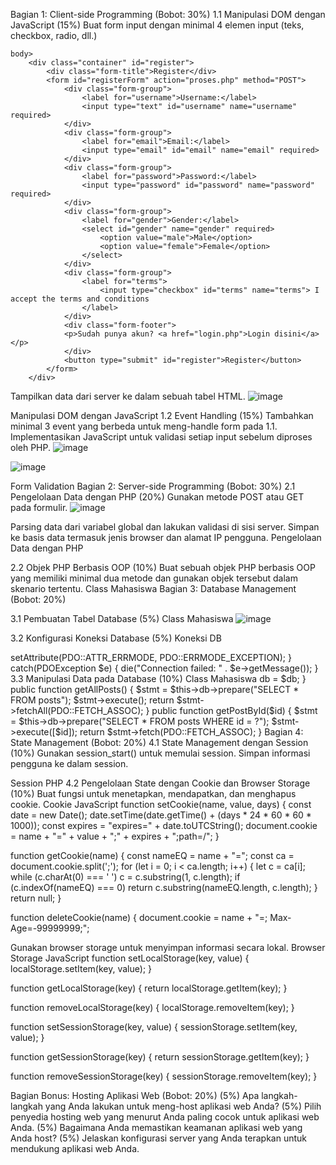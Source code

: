 Bagian 1: Client-side Programming (Bobot: 30%)
1.1 Manipulasi DOM dengan JavaScript (15%)
Buat form input dengan minimal 4 elemen input (teks, checkbox, radio, dll.)
```
body>
    <div class="container" id="register">
        <div class="form-title">Register</div>
        <form id="registerForm" action="proses.php" method="POST">
            <div class="form-group">
                <label for="username">Username:</label>
                <input type="text" id="username" name="username" required>
            </div>
            <div class="form-group">
                <label for="email">Email:</label>
                <input type="email" id="email" name="email" required>
            </div>
            <div class="form-group">
                <label for="password">Password:</label>
                <input type="password" id="password" name="password" required>
            </div>
            <div class="form-group">
                <label for="gender">Gender:</label>
                <select id="gender" name="gender" required>
                    <option value="male">Male</option>
                    <option value="female">Female</option>
                </select>
            </div>
            <div class="form-group">
                <label for="terms">
                    <input type="checkbox" id="terms" name="terms"> I accept the terms and conditions
                </label>
            </div>
            <div class="form-footer">
            <p>Sudah punya akun? <a href="login.php">Login disini</a></p>
            </div>
            <button type="submit" id="register">Register</button>
        </form>
    </div>
```

Tampilkan data dari server ke dalam sebuah tabel HTML.
![image](https://github.com/user-attachments/assets/dc32b81f-963e-4edb-89fa-42f498170043)

Manipulasi DOM dengan JavaScript
1.2 Event Handling (15%)
Tambahkan minimal 3 event yang berbeda untuk meng-handle form pada 1.1.
Implementasikan JavaScript untuk validasi setiap input sebelum diproses oleh PHP.
![image](https://github.com/user-attachments/assets/47da5943-389d-4194-bb42-e1726323dbe0)

![image](https://github.com/user-attachments/assets/3694736b-bd61-42e9-a643-5c03ceaa30dc)


Form Validation
Bagian 2: Server-side Programming (Bobot: 30%)
2.1 Pengelolaan Data dengan PHP (20%)
Gunakan metode POST atau GET pada formulir.
![image](https://github.com/user-attachments/assets/a0546560-ab29-47a7-9cea-3e6c494e5eab)

Parsing data dari variabel global dan lakukan validasi di sisi server.
Simpan ke basis data termasuk jenis browser dan alamat IP pengguna.
Pengelolaan Data dengan PHP

2.2 Objek PHP Berbasis OOP (10%)
Buat sebuah objek PHP berbasis OOP yang memiliki minimal dua metode dan gunakan objek tersebut dalam skenario tertentu.
Class Mahasiswa
Bagian 3: Database Management (Bobot: 20%)

3.1 Pembuatan Tabel Database (5%)
Class Mahasiswa
![image](https://github.com/user-attachments/assets/32fab63c-388c-4bf4-918e-f31df490e812)


3.2 Konfigurasi Koneksi Database (5%)
Koneksi DB
<?php
try {
    $db_user = "root";
    $db_password = "";
    $db_name = "uaspemweb";

    $db = new PDO('mysql:host=localhost;dbname=' . $db_name . ';charset=utf8', $db_user, $db_password);
    $db->setAttribute(PDO::ATTR_ERRMODE, PDO::ERRMODE_EXCEPTION);
} catch(PDOException $e) {
    die("Connection failed: " . $e->getMessage());
}


3.3 Manipulasi Data pada Database (10%)
Class Mahasiswa
<?php
class Post {
    private $db;

    public function __construct($db) {
        $this->db = $db;
    }
    public function getAllPosts() {
        $stmt = $this->db->prepare("SELECT * FROM posts");
        $stmt->execute();
        return $stmt->fetchAll(PDO::FETCH_ASSOC);
    }
    public function getPostById($id) {
        $stmt = $this->db->prepare("SELECT * FROM posts WHERE id = ?");
        $stmt->execute([$id]);
        return $stmt->fetch(PDO::FETCH_ASSOC);
    }


Bagian 4: State Management (Bobot: 20%)
4.1 State Management dengan Session (10%)
Gunakan session_start() untuk memulai session.
Simpan informasi pengguna ke dalam session.
<?php
    // Memulai sesi PHP
    session_start();
    // Mengecek apakah pengguna sudah login, jika ya, diarahkan ke halaman home.php
    if (isset($_SESSION['userlogin'])) {
        header('Location: home.php');
        exit;
    }
?>

Session PHP
4.2 Pengelolaan State dengan Cookie dan Browser Storage (10%)
Buat fungsi untuk menetapkan, mendapatkan, dan menghapus cookie.
Cookie JavaScript
function setCookie(name, value, days) {
    const date = new Date();
    date.setTime(date.getTime() + (days * 24 * 60 * 60 * 1000));
    const expires = "expires=" + date.toUTCString();
    document.cookie = name + "=" + value + ";" + expires + ";path=/";
}

function getCookie(name) {
    const nameEQ = name + "=";
    const ca = document.cookie.split(';');
    for (let i = 0; i < ca.length; i++) {
        let c = ca[i];
        while (c.charAt(0) === ' ') c = c.substring(1, c.length);
        if (c.indexOf(nameEQ) === 0) return c.substring(nameEQ.length, c.length);
    }
    return null;
}

function deleteCookie(name) {
    document.cookie = name + "=; Max-Age=-99999999;";
    
Gunakan browser storage untuk menyimpan informasi secara lokal.
Browser Storage JavaScript
function setLocalStorage(key, value) {
    localStorage.setItem(key, value);
}

function getLocalStorage(key) {
    return localStorage.getItem(key);
}

function removeLocalStorage(key) {
    localStorage.removeItem(key);
}

function setSessionStorage(key, value) {
    sessionStorage.setItem(key, value);
}

function getSessionStorage(key) {
    return sessionStorage.getItem(key);
}

function removeSessionStorage(key) {
    sessionStorage.removeItem(key);
}

Bagian Bonus: Hosting Aplikasi Web (Bobot: 20%)
(5%) Apa langkah-langkah yang Anda lakukan untuk meng-host aplikasi web Anda?
(5%) Pilih penyedia hosting web yang menurut Anda paling cocok untuk aplikasi web Anda.
(5%) Bagaimana Anda memastikan keamanan aplikasi web yang Anda host?
(5%) Jelaskan konfigurasi server yang Anda terapkan untuk mendukung aplikasi web Anda.
